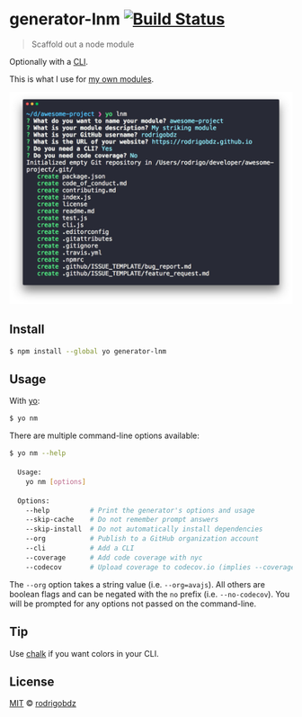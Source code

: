 # generator-lnm [![Build Status](https://travis-ci.org/rodrigobdz/generator-lnm.svg?branch=master)](https://travis-ci.org/rodrigobdz/generator-lnm)

> Scaffold out a node module

Optionally with a [CLI](http://en.wikipedia.org/wiki/Command-line_interface).

This is what I use for [my own modules](https://www.npmjs.com/~rodrigobdz).

![Usage screenshot](screenshot.png)

## Install

```sh
$ npm install --global yo generator-lnm
```

## Usage

With [yo](https://github.com/yeoman/yo):

```sh
$ yo nm
```

There are multiple command-line options available:

```sh
$ yo nm --help

  Usage:
    yo nm [options]

  Options:
    --help          # Print the generator's options and usage
    --skip-cache    # Do not remember prompt answers                      Default: false
    --skip-install  # Do not automatically install dependencies           Default: false
    --org           # Publish to a GitHub organization account
    --cli           # Add a CLI
    --coverage      # Add code coverage with nyc
    --codecov       # Upload coverage to codecov.io (implies --coverage)
```

The `--org` option takes a string value (i.e. `--org=avajs`). All others are boolean flags and can be negated with the `no` prefix (i.e. `--no-codecov`). You will be prompted for any options not passed on the command-line.

## Tip

Use [chalk](https://github.com/sindresorhus/chalk) if you want colors in your CLI.

## License

[MIT](license) © [rodrigobdz](https://rodrigobdz.github.io)

